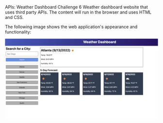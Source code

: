 APIs: Weather Dashboard Challenge 6
Weather dashboard website that uses third party APIs. The content will run in the browser and uses HTML and CSS.

The following image shows the web application's appearance and functionality:

![The weather app includes a search option, a list of cities, and a five-day forecast and current weather conditions for Atlanta.](./Assets/06-server-side-apis-homework-demo.png)

